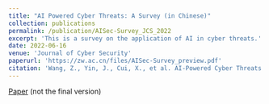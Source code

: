 ```yaml
---
title: "AI Powered Cyber Threats: A Survey (in Chinese)"
collection: publications
permalink: /publication/AISec-Survey_JCS_2022
excerpt: 'This is a survey on the application of AI in cyber threats.'
date: 2022-06-16
venue: 'Journal of Cyber Security'
paperurl: 'https://zw.ac.cn/files/AISec-Survey_preview.pdf'
citation: 'Wang, Z., Yin, J., Cui, X., et al. AI-Powered Cyber Threats: A Survey (in Chinese). Journal of Cyber Security, Accept'
---
```


[Paper](/files/AISec-Survey_preprint.pdf) (not the final version)
